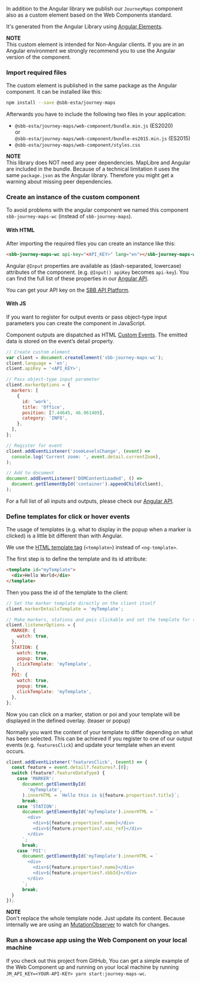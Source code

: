 In addition to the Angular library we publish our `JourneyMaps` component also as a custom element based on the Web Components standard.

It's generated from the Angular Library using [Angular Elements](https://angular.io/guide/elements).

**NOTE** \
This custom element is intended for Non-Angular clients. If you are in an Angular environment we strongly recommend you to use the Angular version of the component.

### Import required files

The custom element is published in the same package as the Angular component. It can be installed like this:

```sh
npm install --save @sbb-esta/journey-maps
```

Afterwards you have to include the following two files in your application:

- `@sbb-esta/journey-maps/web-component/bundle.min.js` (ES2020) \
  or \
  `@sbb-esta/journey-maps/web-component/bundle-es2015.min.js` (ES2015)
- `@sbb-esta/journey-maps/web-component/styles.css`

**NOTE** \
This library does NOT need any peer dependencies. MapLibre and Angular are included in the bundle.
Because of a technical limitation it uses the same `package.json` as the Angular library. Therefore you might get a warning about missing peer dependencies.

### Create an instance of the custom component

To avoid problems with the angular component we named this component `sbb-journey-maps-wc` (instead of `sbb-journey-maps`).

#### With HTML

After importing the required files you can create an instance like this:

```html
<sbb-journey-maps-wc api-key="<API_KEY>" lang="en"></sbb-journey-maps-wc>
```

Angular `@Input` properties are available as (dash-separated, lowercase) attributes of the component. (e.g. `@Input() apiKey` becomes `api-key`). You can find the full list of these properties in our [Angular API](/journey-maps/components/angular/api).

You can get your API key on the [SBB API Platform](https://developer.sbb.ch/apis/journey-maps-tiles).

#### With JS

If you want to register for output events or pass object-type input parameters you can create the component in JavaScript.

Component outputs are dispatched as HTML [Custom Events](https://developer.mozilla.org/en-US/docs/Web/API/CustomEvent).
The emitted data is stored on the event’s detail property.

```js
// Create custom element
var client = document.createElement('sbb-journey-maps-wc');
client.language = 'en';
client.apiKey = '<API_KEY>';

// Pass object-type input parameter
client.markerOptions = {
  markers: [
    {
      id: 'work',
      title: 'Office',
      position: [7.44645, 46.961409],
      category: 'INFO',
    },
  ],
};

// Register for event
client.addEventListener('zoomLevelsChange', (event) =>
  console.log('Current zoom: ', event.detail.currentZoom),
);

// Add to document
document.addEventListener('DOMContentLoaded', () =>
  document.getElementById('container').appendChild(client),
);
```

For a full list of all inputs and outputs, please check our [Angular API](/journey-maps/components/angular/api).

### Define templates for click or hover events

The usage of templates (e.g. what to display in the popup when a marker is clicked) is a little bit different than with Angular.

We use the [HTML template tag](https://developer.mozilla.org/de/docs/Web/HTML/Element/template) (`<template>`) instead of `<ng-template>`.

The first step is to define the template and its id attribute:

```html
<template id="myTemplate">
  <div>Hello World</div>
</template>
```

Then you pass the id of the template to the client:

```js
// Set the marker template directly on the client itself
client.markerDetailsTemplate = 'myTemplate';

// Make markers, stations and pois clickable and set the template for the STATIONs and POIs
client.listenerOptions = {
  MARKER: {
    watch: true,
  },
  STATION: {
    watch: true,
    popup: true,
    clickTemplate: 'myTemplate',
  },
  POI: {
    watch: true,
    popup: true,
    clickTemplate: 'myTemplate',
  },
};
```

Now you can click on a marker, station or poi and your template will be displayed in the defined overlay. (teaser or popup)

Normally you want the content of your template to differ depending on what has been selected.
This can be achieved if you register to one of our output events (e.g. `featuresClick`) and update your template when an event occurs.

```js
client.addEventListener('featuresClick', (event) => {
  const feature = event.detail?.features?.[0];
  switch (feature?.featureDataType) {
    case 'MARKER':
      document.getElementById(
        'myTemplate',
      ).innerHTML = `Hello this is ${feature.properties?.title}`;
      break;
    case 'STATION':
      document.getElementById('myTemplate').innerHTML = `
        <div>
          <div>${feature.properties?.name}</div>
          <div>${feature.properties?.uic_ref}</div>
        </div>
      `;
      break;
    case 'POI':
      document.getElementById('myTemplate').innerHTML = `
        <div>
          <div>${feature.properties?.name}</div>
          <div>${feature.properties?.sbbId}</div>
        </div>
      `;
      break;
  }
});
```

**NOTE** \
Don't replace the whole template node. Just update its content.
Because internally we are using an [MutationObserver](https://developer.mozilla.org/de/docs/Web/API/MutationObserver) to watch for changes.

### Run a showcase app using the Web Component on your local machine

If you check out this project from GitHub, You can get a simple example of the Web Component up and running on your local machine by running `JM_API_KEY=<YOUR-API-KEY> yarn start:journey-maps-wc`.
